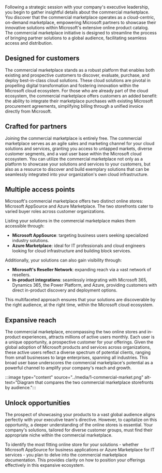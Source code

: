 Following a strategic session with your company's executive leadership, you begin to gather insightful details about the commercial marketplace. You discover that the commercial marketplace operates as a cloud-centric, on-demand marketplace, empowering Microsoft partners to showcase their innovative solutions within Microsoft's extensive online product catalog. The commercial marketplace initiative is designed to streamline the process of bringing partner solutions to a global audience, facilitating seamless access and distribution.

## Designed for customers

The commercial marketplace stands as a robust platform that enables both existing and prospective customers to discover, evaluate, purchase, and deploy best-in-class cloud solutions. These cloud solutions are pivotal in propelling digital transformation and fostering innovation within the Microsoft cloud ecosystem. For those who are already part of the cloud ecosystem, the commercial marketplace offers customers an added benefit: the ability to integrate their marketplace purchases with existing Microsoft procurement agreements, simplifying billing through a unified invoice directly from Microsoft.

## Crafted for partners

Joining the commercial marketplace is entirely free. The commercial marketplace serves as an agile sales and marketing channel for your cloud solutions and services, granting you access to untapped markets, diverse customer segments, and a vast user base within the Microsoft cloud ecosystem. You can utilize the commercial marketplace not only as a platform to showcase your solutions and services to your customers, but also as a resource to discover and build exemplary solutions that can be seamlessly integrated into your organization's own cloud infrastructure.

## Multiple access points

Microsoft's commercial marketplace offers two distinct online stores: Microsoft AppSource and Azure Marketplace. The two storefronts cater to varied buyer roles across customer organizations.

Listing your solutions in the commercial marketplace makes them accessible through:

- **Microsoft AppSource**: targeting business users seeking specialized industry solutions.
- **Azure Marketplace**: ideal for IT professionals and cloud engineers looking for cloud infrastructure and building block services.

Additionally, your solutions can also gain visibility through:

- **Microsoft's Reseller Network**: expanding reach via a vast network of resellers.
- **In-product integrations**: seamlessly integrating with Microsoft 365, Dynamics 365, the Power Platform, and Azure, providing customers with direct in-product discovery and deployment options.

This multifaceted approach ensures that your solutions are discoverable by the right audience, at the right time, within the Microsoft cloud ecosystem.

## Expansive reach

The commercial marketplace, encompassing the two online stores and in-product experiences, attracts millions of active users monthly. Each user is a unique opportunity, a prospective customer for your offerings.
Given the global adoption of Microsoft products and services across organizations, these active users reflect a diverse spectrum of potential clients, ranging from small businesses to large enterprises, spanning all industries. This broad user base underscores the commercial marketplace's potential as a powerful channel to amplify your company's reach and growth.

:::image type="content" source="../media/1-commercial-market.png" alt-text="Diagram that compares the two commercial marketplace storefronts by audience.":::

## Unlock opportunities

The prospect of showcasing your products to a vast global audience aligns perfectly with your executive team's directive. However, to capitalize on this opportunity, a deeper understanding of the online stores is essential. Your company's solutions, tailored for diverse customer groups, must find their appropriate niche within the commercial marketplace.

To identify the most fitting online store for your solutions - whether Microsoft AppSource for business applications or Azure Marketplace for IT services - you plan to delve into the commercial marketplace documentation. This provides clarity on how to position your offerings effectively in this expansive ecosystem.
